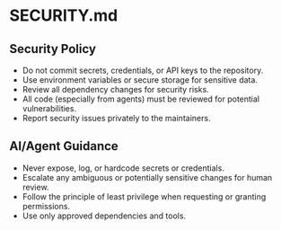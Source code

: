 # SECURITY.md

## Security Policy

- Do not commit secrets, credentials, or API keys to the repository.
- Use environment variables or secure storage for sensitive data.
- Review all dependency changes for security risks.
- All code (especially from agents) must be reviewed for potential vulnerabilities.
- Report security issues privately to the maintainers.

## AI/Agent Guidance

- Never expose, log, or hardcode secrets or credentials.
- Escalate any ambiguous or potentially sensitive changes for human review.
- Follow the principle of least privilege when requesting or granting permissions.
- Use only approved dependencies and tools.

